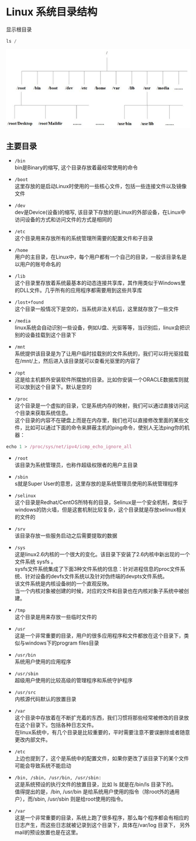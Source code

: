 # Linux 系统目录结构

显示根目录

```javascript
ls /
```

![](../images/1_1.jpg)

## 主要目录

* `/bin`<br>
bin是Binary的缩写, 这个目录存放着最经常使用的命令

* `/boot`<br>
这里存放的是启动Linux时使用的一些核心文件，包括一些连接文件以及镜像文件

* `/dev`<br>
dev是Device(设备)的缩写, 该目录下存放的是Linux的外部设备，在Linux中访问设备的方式和访问文件的方式是相同的

* `/etc`<br>
这个目录用来存放所有的系统管理所需要的配置文件和子目录

* `/home`<br>
用户的主目录，在Linux中，每个用户都有一个自己的目录，一般该目录名是以用户的账号命名的

* `/lib`<br>
这个目录里存放着系统最基本的动态连接共享库，其作用类似于Windows里的DLL文件。几乎所有的应用程序都需要用到这些共享库

* `/lost+found`<br>
这个目录一般情况下是空的，当系统非法关机后，这里就存放了一些文件

* `/media`<br>
linux系统会自动识别一些设备，例如U盘、光驱等等，当识别后，linux会把识别的设备挂载到这个目录下

* `/mnt`<br>
系统提供该目录是为了让用户临时挂载别的文件系统的，我们可以将光驱挂载在/mnt/上，然后进入该目录就可以查看光驱里的内容了

* `/opt`<br>
这是给主机额外安装软件所摆放的目录。比如你安装一个ORACLE数据库则就可以放到这个目录下。默认是空的

* `/proc`<br>
这个目录是一个虚拟的目录，它是系统内存的映射，我们可以通过直接访问这个目录来获取系统信息。<br>
这个目录的内容不在硬盘上而是在内存里，我们也可以直接修改里面的某些文件，比如可以通过下面的命令来屏蔽主机的ping命令，使别人无法ping你的机器：
```javascript
echo 1 > /proc/sys/net/ipv4/icmp_echo_ignore_all
```

* `/root`<br>
该目录为系统管理员，也称作超级权限者的用户主目录

* `/sbin`<br>
s就是Super User的意思，这里存放的是系统管理员使用的系统管理程序

* `/selinux`<br>
这个目录是Redhat/CentOS所特有的目录，Selinux是一个安全机制，类似于windows的防火墙，但是这套机制比较复杂，这个目录就是存放selinux相关的文件的

* `/srv`<br>
该目录存放一些服务启动之后需要提取的数据

* `/sys`<br>
这是linux2.6内核的一个很大的变化。该目录下安装了2.6内核中新出现的一个文件系统 sysfs 。<br>
sysfs文件系统集成了下面3种文件系统的信息：针对进程信息的proc文件系统、针对设备的devfs文件系统以及针对伪终端的devpts文件系统。<br>
该文件系统是内核设备树的一个直观反映。<br>
当一个内核对象被创建的时候，对应的文件和目录也在内核对象子系统中被创建。

* `/tmp`<br>
这个目录是用来存放一些临时文件的

* `/usr`<br>
这是一个非常重要的目录，用户的很多应用程序和文件都放在这个目录下，类似与windows下的program files目录

* `/usr/bin`<br>
系统用户使用的应用程序

* `/usr/sbin`<br>
超级用户使用的比较高级的管理程序和系统守护程序

* `/usr/src`<br>
内核源代码默认的放置目录

* `/var`<br>
这个目录中存放着在不断扩充着的东西，我们习惯将那些经常被修改的目录放在这个目录下。包括各种日志文件。<br>
在linux系统中，有几个目录是比较重要的，平时需要注意不要误删除或者随意更改内部文件。

* `/etc`<br>
上边也提到了，这个是系统中的配置文件，如果你更改了该目录下的某个文件可能会导致系统不能启动

* `/bin, /sbin, /usr/bin, /usr/sbin:`<br>
这是系统预设的执行文件的放置目录，比如 ls 就是在/bin/ls 目录下的。<br>
值得提出的是，/bin, /usr/bin 是给系统用户使用的指令（除root外的通用户），而/sbin, /usr/sbin 则是给root使用的指令。

* `/var`<br>
这是一个非常重要的目录，系统上跑了很多程序，那么每个程序都会有相应的日志产生，而这些日志就被记录到这个目录下，具体在/var/log 目录下，
另外mail的预设放置也是在这里。
